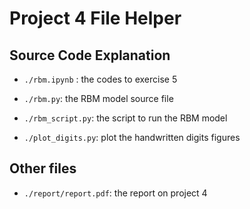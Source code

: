 # Project 4 File Helper

## Source Code Explanation

- `./rbm.ipynb` : the codes to exercise 5

- `./rbm.py`: the RBM model source file
- `./rbm_script.py`: the script to run the RBM model
- `./plot_digits.py`: plot the handwritten digits figures

## Other files

- `./report/report.pdf`: the report on project 4